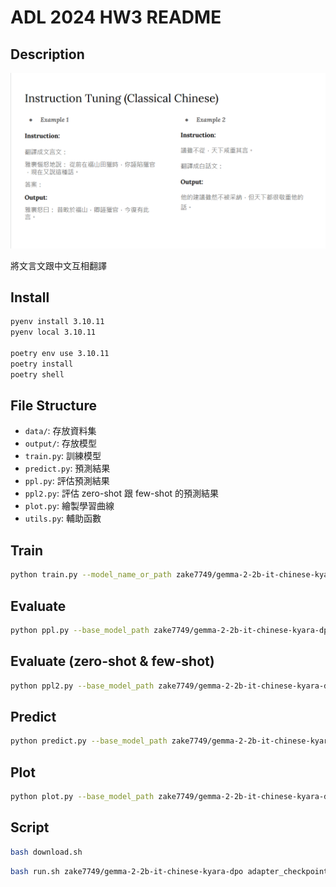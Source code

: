 # ADL 2024 HW3 README

## Description

![ADL 2024 HW3 Description](./image/image.png)

將文言文跟中文互相翻譯

## Install

```bash
pyenv install 3.10.11
pyenv local 3.10.11

poetry env use 3.10.11
poetry install
poetry shell
```

## File Structure

- `data/`: 存放資料集
- `output/`: 存放模型
- `train.py`: 訓練模型
- `predict.py`: 預測結果
- `ppl.py`: 評估預測結果
- `ppl2.py`: 評估 zero-shot 跟 few-shot 的預測結果
- `plot.py`: 繪製學習曲線
- `utils.py`: 輔助函數

## Train

```bash
python train.py --model_name_or_path zake7749/gemma-2-2b-it-chinese-kyara-dpo --train_dataset_size 8000 --dataset ./data/train.json --source_max_len 360 --target_max_len 256 --bf16 --output_dir ./output/1 --per_device_train_batch_size 3 --gradient_accumulation_steps 4 --max_steps 500 --save_steps 50
```

## Evaluate

```bash
python ppl.py --base_model_path zake7749/gemma-2-2b-it-chinese-kyara-dpo --peft_path ./output/1/checkpoint-350 --test_data_path ./data/public_test.json
```

## Evaluate (zero-shot & few-shot)

```bash
python ppl2.py --base_model_path zake7749/gemma-2-2b-it-chinese-kyara-dpo --test_data_path ./data/public_test.json
```

## Predict

```bash
python predict.py --base_model_path zake7749/gemma-2-2b-it-chinese-kyara-dpo --peft_path ./output/1/checkpoint-350 --test_data_path ./data/private_test.json --output_path ./prediction.json
```

## Plot

```bash
python plot.py --base_model_path zake7749/gemma-2-2b-it-chinese-kyara-dpo --peft_path output/1 --test_data_path ./data/public_test.json --output_file ./output/1/learning_curve.png
```

## Script

```bash
bash download.sh
```

```bash
bash run.sh zake7749/gemma-2-2b-it-chinese-kyara-dpo adapter_checkpoint ./data/private_test.json ./prediction.json
```